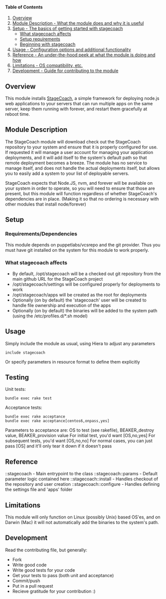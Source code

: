 #### Table of Contents

1. [Overview](#overview)
2. [Module Description - What the module does and why it is useful](#module-description)
3. [Setup - The basics of getting started with stagecoach](#setup)
    * [What stagecoach affects](#what-stagecoach-affects)
    * [Setup requirements](#setup-requirements)
    * [Beginning with stagecoach](#beginning-with-stagecoach)
4. [Usage - Configuration options and additional functionality](#usage)
5. [Reference - An under-the-hood peek at what the module is doing and how](#reference)
5. [Limitations - OS compatibility, etc.](#limitations)
6. [Development - Guide for contributing to the module](#development)

## Overview

This module installs [StageCoach](https://github.com/punkave/stagecoach), a simple framework for deploying node.js web applications to your servers that can run multiple apps on the same server, keep them running with forever, and restart them gracefully at reboot time.

## Module Description

The StageCoach module will download check out the StageCoach repository to your system and ensure that it is properly configured for use. If requested it will manage a user account for managing your application deployments, and it will add itself to the system's default path so that remote deployment becomes a breeze. The module has no service to manage itself, and does not handle the actual deployments itself, but allows you to easily add a system to your list of deployable servers.

StageCoach expects that Node.JS, nvm, and forever will be available on your system in order to operate, so you will need to ensure that those are present, but this module will function regardless of whether StageCoach's dependencies are in place. (Making it so that no ordering is necessary with other modules that install node/forever)

## Setup

### Requirements/Dependencies

This module depends on puppetlabs/vcsrepo and the git provider. Thus you must have git installed on the system for this module to work properly.

### What stagecoach affects

* By default, /opt/stagecoach will be a checked out git repository from the main github URL for the StageCoach project
* /opt/stagecoach/settings will be configured properly for deployments to work
* /opt/stagecoach/apps will be created as the root for deployments
* Optionally (on by default) the 'stagecoach' user will be created to handle file ownership and execution of the apps
* Optionally (on by default) the binaries will be added to the system path (using the /etc/profiles.d/*.sh model)

## Usage

Simply include the module as usual, using Hiera to adjust any parameters

```
include stagecoach
```

Or specify parameters in resource format to define them explicitly

## Testing

Unit tests:

```
bundle exec rake test
```

Acceptance tests:

```
bundle exec rake acceptance
bundle exec rake acceptance[centos6,onpass,yes]
```
Parameters to acceptance are: OS to test (see rakefile), BEAKER_destroy value, BEAKER_provision value
For initial test, you'd want [OS,no,yes]
For subsequent tests, you'd want [OS,no,no]
For normal cases, you can just pass [OS] and it'll only tear it down if it doesn't pass

## Reference

::stagecoach - Main entrypoint to the class
::stagecoach::params - Default parameter logic contained here
::stagecoach::install - Handles checkout of the repository and user creation
::stagecoach::configure - Handles defining the settings file and 'apps' folder

## Limitations

This module will only function on Linux (possibly Unix) based OS'es, and on Darwin (Mac) it will not automatically add
the binaries to the system's path.

## Development

Read the contributing file, but generally:

* Fork
* Write good code
* Write good tests for your code
* Get your tests to pass (both unit and acceptance)
* Commit/push
* Put in a pull request
* Recieve gratitude for your contribution :)
